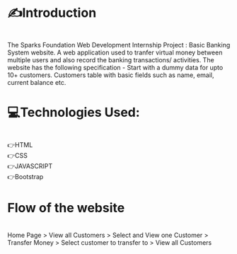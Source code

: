 <b><h1>✍️Introduction</h1><br></b>
The Sparks Foundation Web Development Internship Project : Basic Banking System website. A web application used to tranfer virtual money between multiple users and also record the banking transactions/ activities. The website has the following specification - Start with a dummy data for upto 10+ customers. Customers table with basic fields such as name, email, current balance etc.

<h1><b>💻Technologies Used:</h1><br></b>
👉HTML<br>
👉CSS<br>
👉JAVASCRIPT<br>
👉Bootstrap<br>

<h1><b>Flow of the website</h1><br></b>
Home Page > View all Customers > Select and View one Customer > Transfer Money > Select customer to transfer to > View all Customers
